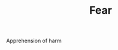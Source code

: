 ---
title: Fear
letter: F
permalink: "/definitions/bld-fear.html"
body: Apprehension of harm
published_at: '2018-07-07'
source: Black's Law Dictionary 2nd Ed (1910)
layout: post
---